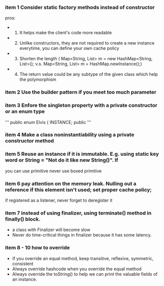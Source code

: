 ### item 1 Consider static factory methods instead of constructor
pros: 
- 1. It helps make the client's code more readable 
- 2. Unlike constructors, they are not required to create a new instance 
everytime, you can define your own cache policy 
- 3. Shorten the length ( Map<String, List<String>> m = new HashMap<String, List<String>>();
v.s. Map<String, List<String>> m = HashMap.newInstance();) 
- 4. The return value could be any subtype of the given class which help the polymorphism

### item 2 Use the builder pattern if you meet too much parameter

### item 3 Enfore the singleton property with a private constructor or an enum type 

'''
public enum Elvis {
       INSTANCE;
       public
'''

### item 4 Make a class noninstantiability using a private constructor method

### item 5 Reuse an instance if it is immutable. E.g. using static key word or String = "Not do it like new String()". If
you can use primitive never use boxed primitive

### item 6 pay attention on the memory leak. Nulling out a reference if this element isn't used; set proper cache policy;
if registered as a listener, never forget to deregister it

### item 7 instead of using finalizer, using terminate() method in finally() block. 

- a class with Finalizer will become slow
- Never do time-critical things in finalizer because it has some latency.

### item 8 - 10 how to override

- If you override an equal method, keep transitive, reflexive, symmetric, consistent
- Always override hashcode when you override the equal method
- Always override the toString() to help we can print the valuable fields of an instance.
